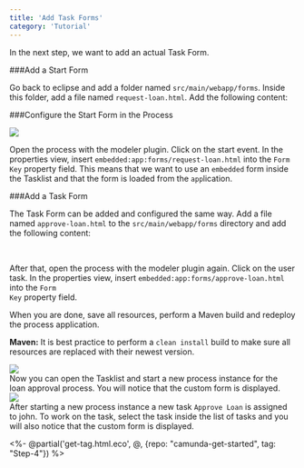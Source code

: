 ```yaml
---
title: 'Add Task Forms'
category: 'Tutorial'
---
```


In the next step, we want to add an actual Task Form.

###Add a Start Form

Go back to eclipse and add a folder named `src/main/webapp/forms`. Inside this folder, add a file named `request-loan.html`. Add the following content:

<div class="app-source" data-source-code="RequestLoan.html" annotate="code-annotations"></div>

###Configure the Start Form in the Process

<div class="row">
  <div class="col-xs-6 col-sm-6 col-md-3">
    <img data-img-thumb src="ref:asset:/assets/img/getting-started/developing-process-applications/eclipse-configure-start-form.png"/>
  </div>
  <div class="col-xs-9 col-sm-9 col-md-9">
    <p>
      Open the process with the modeler plugin. Click on the start event. In the properties view, insert <code>embedded:app:forms/request-loan.html</code> into the <code>Form Key</code> property field. This means that we want to use an <code>embedded</code> form inside the Tasklist and that the form is loaded from the <code>app</code>lication.
    </p>
  </div>
</div>

###Add a Task Form

The Task Form can be added and configured the same way. Add a file named <code>approve-loan.html</code> to the <code>src/main/webapp/forms</code> directory and add the following content:

<div class="app-source" data-source-code="ReviewLoan.html" annotate="code-annotations"></div><br>

After that, open the process with the modeler plugin again. Click on the user task. In the properties view, insert <code>embedded:app:forms/approve-loan.html</code> into the <code>Form Key</code> property field.

When you are done, save all resources, perform a Maven build and redeploy the process application.

<p class="alert alert-info">
  <i class="glyphicon glyphicon-info-sign"></i> <strong>Maven:</strong> It is best practice to perform a <code>clean install</code> build to make sure all resources are replaced with their newest version.
</p>

<div class="row">
  <div class="col-xs-6 col-sm-6 col-md-3">
    <img data-img-thumb src="ref:asset:/assets/img/getting-started/developing-process-applications/start-form-embedded.png"/>
  </div>
  <div class="col-xs-9 col-sm-9 col-md-9">
    Now you can open the Tasklist and start a new process instance for the loan approval process. You will notice that the custom form is displayed.
  </div>
</div>

<div class="row">
  <div class="col-xs-6 col-sm-6 col-md-3">
    <img data-img-thumb src="ref:asset:/assets/img/getting-started/developing-process-applications/task-form-embedded.png"/>
  </div>
  <div class="col-xs-9 col-sm-9 col-md-9">
    After starting a new process instance a new task <code>Approve Loan</code> is assigned to john. To work on the task, select the task inside the list of tasks and you will also notice that the custom form is displayed.
  </div>
</div>

<%- @partial('get-tag.html.eco', @, {repo: "camunda-get-started", tag: "Step-4"}) %>
